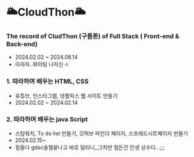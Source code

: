 # 🌥CloudThon🌥
### The record of CludThon (구름톤) of Full Stack ( Front-end &amp; Back-end)
- 2024.02.02 ~ 2024.08.14
- 아자자..화이팅 나자신 🔥

  
### 1. 따라하며 배우는 HTML, CSS
  - 유튜브, 인스타그램, 넷플릭스 웹 사이트 만들기
  - 2024.02.02 ~ 2024.02.14

### 2. 따라하며 배우는 java Script
  - 스탑워치, To do list 만들기, 깃허브 파인더 페이지, 스프레드시트페이지 만들기
  - 2024.02.15~
  - 힘들다 gdsc솔챌끝나고 바로 달리니,,그치만 힘든건 인생 상수다...;;;
